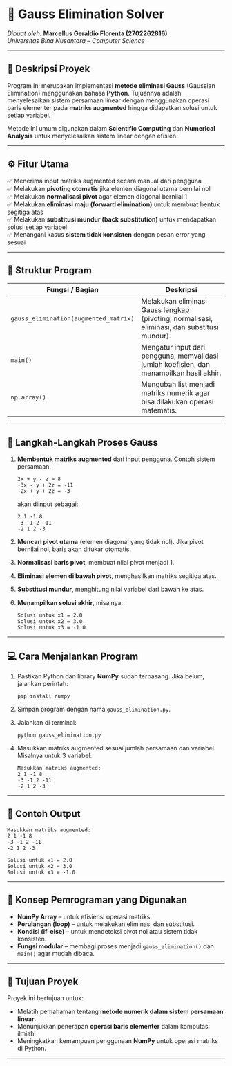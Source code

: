 # 🧮 **Gauss Elimination Solver**

*Dibuat oleh:* **Marcellus Geraldio Florenta (2702262816)**  
*Universitas Bina Nusantara – Computer Science*  

---

## 📘 **Deskripsi Proyek**

Program ini merupakan implementasi **metode eliminasi Gauss** (Gaussian Elimination) menggunakan bahasa **Python**.
Tujuannya adalah menyelesaikan sistem persamaan linear dengan menggunakan operasi baris elementer pada **matriks augmented** hingga didapatkan solusi untuk setiap variabel.

Metode ini umum digunakan dalam **Scientific Computing** dan **Numerical Analysis** untuk menyelesaikan sistem linear dengan efisien.

---

## ⚙️ **Fitur Utama**

✅ Menerima input matriks augmented secara manual dari pengguna  
✅ Melakukan **pivoting otomatis** jika elemen diagonal utama bernilai nol  
✅ Melakukan **normalisasi pivot** agar elemen diagonal bernilai 1  
✅ Melakukan **eliminasi maju (forward elimination)** untuk membuat bentuk segitiga atas  
✅ Melakukan **substitusi mundur (back substitution)** untuk mendapatkan solusi setiap variabel  
✅ Menangani kasus **sistem tidak konsisten** dengan pesan error yang sesuai  

---

## 🧩 **Struktur Program**

| Fungsi / Bagian                       | Deskripsi                                                                                    |
| ------------------------------------- | -------------------------------------------------------------------------------------------- |
| `gauss_elimination(augmented_matrix)` | Melakukan eliminasi Gauss lengkap (pivoting, normalisasi, eliminasi, dan substitusi mundur). |
| `main()`                              | Mengatur input dari pengguna, memvalidasi jumlah koefisien, dan menampilkan hasil akhir.     |
| `np.array()`                          | Mengubah list menjadi matriks numerik agar bisa dilakukan operasi matematis.                 |

---

## 🧠 **Langkah-Langkah Proses Gauss**

1. **Membentuk matriks augmented** dari input pengguna.
   Contoh sistem persamaan:

   ```
   2x + y - z = 8
   -3x - y + 2z = -11
   -2x + y + 2z = -3
   ```

   akan diinput sebagai:

   ```
   2 1 -1 8
   -3 -1 2 -11
   -2 1 2 -3
   ```

2. **Mencari pivot utama** (elemen diagonal yang tidak nol).
   Jika pivot bernilai nol, baris akan ditukar otomatis.

3. **Normalisasi baris pivot**, membuat nilai pivot menjadi 1.

4. **Eliminasi elemen di bawah pivot**, menghasilkan matriks segitiga atas.

5. **Substitusi mundur**, menghitung nilai variabel dari bawah ke atas.

6. **Menampilkan solusi akhir**, misalnya:

   ```
   Solusi untuk x1 = 2.0
   Solusi untuk x2 = 3.0
   Solusi untuk x3 = -1.0
   ```

---

## 💻 **Cara Menjalankan Program**

1. Pastikan Python dan library **NumPy** sudah terpasang.
   Jika belum, jalankan perintah:

   ```
   pip install numpy
   ```

2. Simpan program dengan nama `gauss_elimination.py`.

3. Jalankan di terminal:

   ```
   python gauss_elimination.py
   ```

4. Masukkan matriks augmented sesuai jumlah persamaan dan variabel.
   Misalnya untuk 3 variabel:

   ```
   Masukkan matriks augmented:
   2 1 -1 8
   -3 -1 2 -11
   -2 1 2 -3
   ```

---

## 🧾 **Contoh Output**

```
Masukkan matriks augmented:
2 1 -1 8
-3 -1 2 -11
-2 1 2 -3

Solusi untuk x1 = 2.0
Solusi untuk x2 = 3.0
Solusi untuk x3 = -1.0
```

---

## 🧠 **Konsep Pemrograman yang Digunakan**

* **NumPy Array** – untuk efisiensi operasi matriks.
* **Perulangan (loop)** – untuk melakukan eliminasi dan substitusi.
* **Kondisi (if-else)** – untuk mendeteksi pivot nol atau sistem tidak konsisten.
* **Fungsi modular** – membagi proses menjadi `gauss_elimination()` dan `main()` agar mudah dibaca.

---

## 🎯 **Tujuan Proyek**

Proyek ini bertujuan untuk:

* Melatih pemahaman tentang **metode numerik dalam sistem persamaan linear**.
* Menunjukkan penerapan **operasi baris elementer** dalam komputasi ilmiah.
* Meningkatkan kemampuan penggunaan **NumPy** untuk operasi matriks di Python.

---
